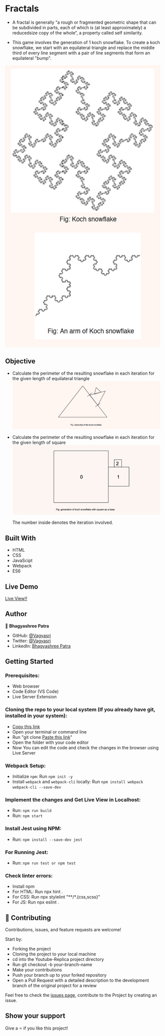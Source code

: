 # Fractals

- A fractal is generally “a rough or fragmented geometric shape that can be subdivided in parts, each of which is (at least approximately) a reducedsize copy of the whole”, a property called self similarity.

- This game involves the generation of 1 koch snowflake. To create a koch snowflake, we start with an equilateral triangle and replace the middle third of every line segment with a pair of line segments that form an equilateral "bump".

![Snowflake](1.png)

## Objective
- Calculate the perimeter of the resulting snowflake in each iteration for the given length of equilateral triangle
  ![TriPerimeter](2.png)

- Calculate the perimeter of the resulting snowflake in each iteration for the given length of square
  ![SqPerimeter](3.png)

  The number inside denotes the iteration involved.  

## Built With

- HTML
- CSS
- JavaScipt
- Webpack
- ES6

## Live Demo

[Live View!!](https://vagyasri.github.io/Fractals/dist/)

## Author

👤 **Bhagyashree Patra**

- GitHub: [@Vagyasri](https://github.com/Vagyasri)
- Twitter: [@Vagyasri](https://twitter.com/Vagyasri)
- LinkedIn: [Bhagyashree Patra](https://www.linkedin.com/in/bhagyashree-patra-029bb059/)

## Getting Started

### Prerequisites:

- Web browser
- Code Editor (VS Code)
- Live Server Extension

### Cloning the repo to your local system (If you already have git, installed in your system):

- [Copy this link](https://github.com/Vagyasri/Fractals.git)
- Open your terminal or command line
- Run "git clone [Paste this link](https://github.com/Vagyasri/Fractals.git)"
- Open the folder with your code editor
- Now You can edit the code and check the changes in the browser using Live Server

### Webpack Setup:

- Initialize `npm`: Run `npm init -y`
- Install `webpack` and  `webpack-cli` locally: Run `npm install webpack webpack-cli --save-dev`

### Implement the changes and Get Live View in Localhost:

- Run: `npm run build`
- Run: `npm start`

### Install Jest using NPM:
- Run: `npm install --save-dev jest`

### For Running Jest:
- Run: `npm run test or npm test`

### Check linter errors:

- Install npm
- For HTML: Run npx hint .
- For CSS: Run npx stylelint "**/*.{css,scss}"
- For JS: Run npx eslint .

## 🤝 Contributing

Contributions, issues, and feature requests are welcome!

Start by:

- Forking the project
- Cloning the project to your local machine
- cd into the Youtube-Replica project directory
- Run git checkout -b your-branch-name
- Make your contributions
- Push your branch up to your forked repository
- Open a Pull Request with a detailed description to the development branch of the original project for a review

Feel free to check the [issues page](https://github.com/Vagyasri/Fractals/issues), contribute to the Project by creating an issue.


## Show your support
Give a ⭐️ if you like this project!
